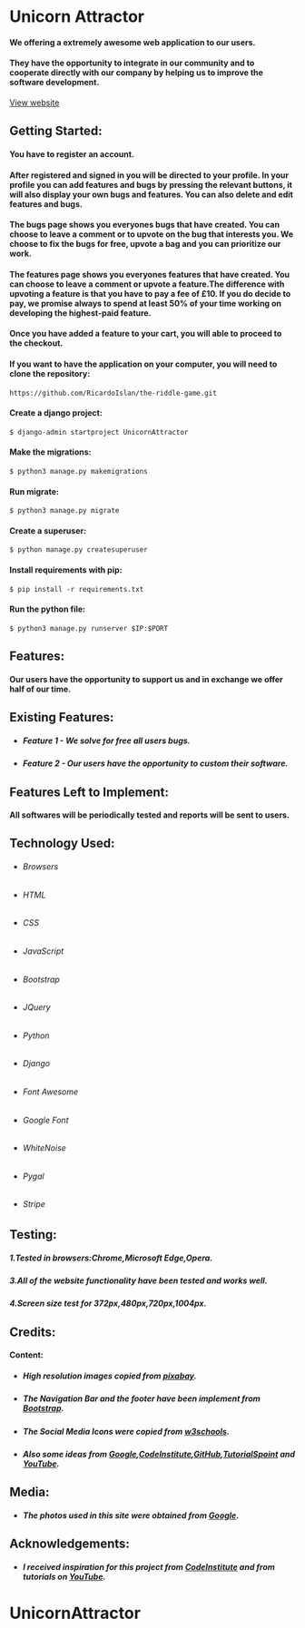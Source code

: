 Unicorn Attractor
===
#### We offering a extremely awesome web application to our users.
#### They have the opportunity to integrate in our community and to cooperate directly with our company by helping us to improve the software development.
<a href="https://unicorn-attractor-project.herokuapp.com/" target="_blank"> View website </a>

Getting Started:
---
#### You have to register an account.
#### After registered and signed in you will be directed to your profile. In your profile you can add features and bugs by pressing the relevant buttons, it will also display your own bugs and features. You can also delete and edit features and bugs.
#### The bugs page shows you everyones bugs that have created. You can choose to leave a comment or to upvote on the bug that interests you. We choose to fix the bugs for free, upvote a bag and you can prioritize our work.
#### The features page shows you everyones features that have created. You can choose to leave a comment or upvote a feature.The difference with upvoting a feature is that you have to pay a fee of £10. If you do decide to pay, we promise always to spend at least 50% of your time working on developing the highest-paid feature.
#### Once you have added a feature to your cart, you will able to proceed to the checkout.

#### If you want to have the application on your computer, you will need to clone the repository:
``` https://github.com/RicardoIslan/the-riddle-game.git ```
#### Create a django project:
``` $ django-admin startproject UnicornAttractor ```
#### Make the migrations:
``` $ python3 manage.py makemigrations ```
#### Run migrate:
``` $ python3 manage.py migrate ```
#### Create a superuser:
``` $ python manage.py createsuperuser ```
#### Install requirements with pip:
``` $ pip install -r requirements.txt ```
#### Run the python file:
``` $ python3 manage.py runserver $IP:$PORT ```

Features:
---
#### Our users have the opportunity to support us and in exchange we offer half of our time.

Existing Features:
---
- ##### Feature 1 - We solve for free all users bugs.
- ##### Feature 2 - Our users have the opportunity to custom their software.

Features Left to Implement:
---
#### All softwares will be periodically tested and reports will be sent to users.

Technology Used:
---
- ###### Browsers
- ###### HTML
- ###### CSS
- ###### JavaScript
- ###### Bootstrap
- ###### JQuery
- ###### Python
- ###### Django
- ###### Font Awesome
- ###### Google Font
- ###### WhiteNoise
- ###### Pygal
- ###### Stripe

Testing:
---
##### 1.Tested in browsers:Chrome,Microsoft Edge,Opera.
##### 3.All of the website functionality have been tested and works well.
##### 4.Screen size test for 372px,480px,720px,1004px.

Credits:
---
#### Content:
- ##### High resolution images copied from [pixabay](https://pixabay.com/en/).
- ##### The Navigation Bar and the footer have been implement from [Bootstrap](https://getbootstrap.com/).
- ##### The Social Media Icons were copied from [w3schools](https://www.w3schools.com/).
- ##### Also some ideas from [Google](https://www.google.com/),[CodeInstitute](https://courses.codeinstitute.net),[GitHub](https://github.com),[TutorialSpoint](https://www.tutorialspoint.com) and [YouTube](https://www.youtube.com).

Media:
---
- ##### The photos used in this site were obtained from [Google](https://www.google.com/).

Acknowledgements:
---
- ##### I received inspiration for this project from [CodeInstitute](https://courses.codeinstitute.net) and from tutorials on [YouTube](https://www.youtube.com/results?search_query=python+quiz+games).
# UnicornAttractor